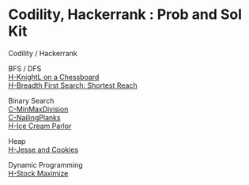 # Codility, Hackerrank : Prob and Sol Kit

Codility / Hackerrank  

BFS / DFS   
[H-KnightL on a Chessboard](https://github.com/hyoo14/coding-study/blob/main/EngPlatform/Hackerrank_BFS_DFS_KnightL%20on%20a%20Chessboard.ipynb)  
[H-Breadth First Search: Shortest Reach](https://github.com/hyoo14/coding-study/blob/main/EngPlatform/Hackerrank_BFS_DFS_Breadth%20First%20Search_Shortest%20Reach.ipynb)

Binary Search  
[C-MinMaxDivision](https://github.com/hyoo14/coding-study/blob/main/EngPlatform/Codility_BinarySearch_MinMaxDivision.ipynb)  
[C-NailingPlanks](https://github.com/hyoo14/coding-study/blob/main/EngPlatform/Codility_BinarySearch_NailingPlanks.ipynb)  
[H-Ice Cream Parlor](https://github.com/hyoo14/coding-study/blob/main/EngPlatform/Hackerrank_BinarySearch_Ice%20Cream%20Parlor.ipynb)
  

Heap   
[H-Jesse and Cookies](https://github.com/hyoo14/coding-study/blob/main/EngPlatform/Hackerrank_Heap_Jesse%20and%20Cookies.ipynb)  

Dynamic Programming  
[H-Stock Maximize](https://github.com/hyoo14/coding-study/blob/main/EngPlatform/Hackerrank_DynamicProgramming_Stock%20Maximize.ipynb)  

